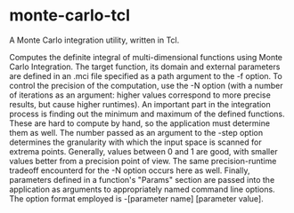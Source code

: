 # monte-carlo-tcl
A Monte Carlo integration utility, written in Tcl.

Computes the definite integral of multi-dimensional functions using Monte
Carlo Integration. The target function, its domain and external parameters
are defined in an .mci file specified as a path argument to the -f option.
To control the precision of the computation, use the -N option (with a number
of iterations as an argument: higher values correspond to more precise results,
but cause higher runtimes). An important part in the integration process is
finding out the minimum and maximum of the defined functions. These are hard
to compute by hand, so the application must determine them as well. The number
passed as an argument to the -step option determines the granularity with which
the input space is scanned for extrema points. Generally, values between
0 and 1 are good, with smaller values better from a precision point of view.
The same precision-runtime tradeoff encounterd for the -N option occurs here
as well. Finally, parameters defined in a function's "Params" section are
passed into the application as arguments to appropriately named command line
options. The option format employed is -[parameter name] [parameter value].